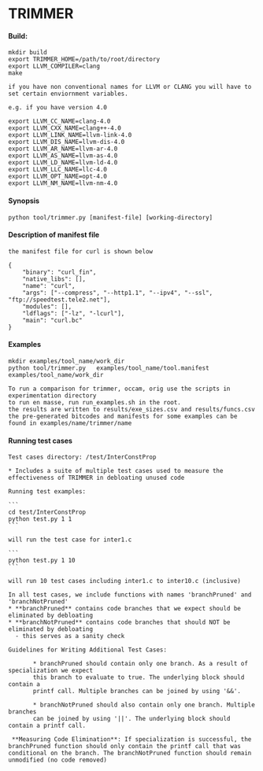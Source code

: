 # TRIMMER

#### Build:
    mkdir build
    export TRIMMER_HOME=/path/to/root/directory
    export LLVM_COMPILER=clang
    make
    
    if you have non conventional names for LLVM or CLANG you will have to set certain enviornment variables.

    e.g. if you have version 4.0
    
    export LLVM_CC_NAME=clang-4.0
    export LLVM_CXX_NAME=clang++-4.0
    export LLVM_LINK_NAME=llvm-link-4.0
    export LLVM_DIS_NAME=llvm-dis-4.0
    export LLVM_AR_NAME=llvm-ar-4.0
    export LLVM_AS_NAME=llvm-as-4.0
    export LLVM_LD_NAME=llvm-ld-4.0
    export LLVM_LLC_NAME=llc-4.0
    export LLVM_OPT_NAME=opt-4.0
    export LLVM_NM_NAME=llvm-nm-4.0

#### Synopsis
       
    python tool/trimmer.py [manifest-file] [working-directory]

#### Description of manifest file 
    
    the manifest file for curl is shown below

    {
        "binary": "curl_fin", 
        "native_libs": [], 
        "name": "curl", 
        "args": ["--compress", "--http1.1", "--ipv4", "--ssl", "ftp://speedtest.tele2.net"],
        "modules": [], 
        "ldflags": ["-lz", "-lcurl"], 
        "main": "curl.bc"
    }

#### Examples
     
    mkdir examples/tool_name/work_dir
    python tool/trimmer.py   examples/tool_name/tool.manifest  examples/tool_name/work_dir      

    To run a comparison for trimmer, occam, orig use the scripts in experimentation directory
    to run en masse, run run_examples.sh in the root.
    the results are written to results/exe_sizes.csv and results/funcs.csv
    the pre-generated bitcodes and manifests for some examples can be found in examples/name/trimmer/name

#### Running test cases
    
    Test cases directory: /test/InterConstProp
      
    * Includes a suite of multiple test cases used to measure the effectiveness of TRIMMER in debloating unused code 
             
    Running test examples:
    
    ```
    cd test/InterConstProp
    python test.py 1 1 
    ```
    
    will run the test case for inter1.c
    
    ```
    python test.py 1 10
    ```
    
    will run 10 test cases including inter1.c to inter10.c (inclusive)

    In all test cases, we include functions with names 'branchPruned' and 'branchNotPruned'
    * **branchPruned** contains code branches that we expect should be eliminated by debloating
    * **branchNotPruned** contains code branches that should NOT be eliminated by debloating 
      - this serves as a sanity check 
      
    Guidelines for Writing Additional Test Cases:
    
           * branchPruned should contain only one branch. As a result of specialization we expect 
           this branch to evaluate to true. The underlying block should contain a 
           printf call. Multiple branches can be joined by using '&&'.

           * branchNotPruned should also contain only one branch. Multiple branches 
           can be joined by using '||'. The underlying block should contain a printf call.

     **Measuring Code Elimination**: If specialization is successful, the branchPruned function should only contain the printf call that was conditional on the branch. The branchNotPruned function should remain unmodified (no code removed)    
    
    
